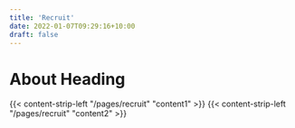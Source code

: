 ```yaml
---
title: 'Recruit'
date: 2022-01-07T09:29:16+10:00
draft: false
---
```


# About Heading

{{< content-strip-left "/pages/recruit" "content1" >}}
{{< content-strip-left "/pages/recruit" "content2" >}}
